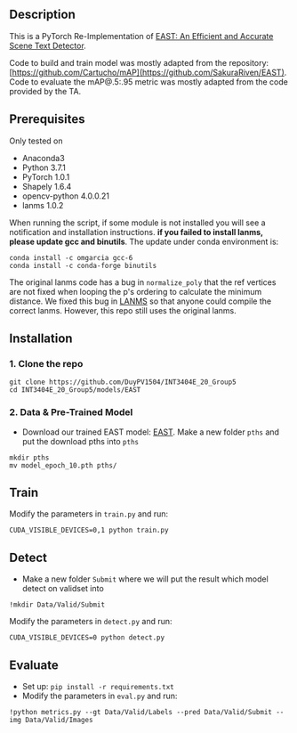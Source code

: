 ## Description
This is a PyTorch Re-Implementation of [EAST: An Efficient and Accurate Scene Text Detector](http://openaccess.thecvf.com/content_cvpr_2017/papers/Zhou_EAST_An_Efficient_CVPR_2017_paper.pdf).

Code to build and train model was mostly adapted from the repository: [https://github.com/Cartucho/mAP](https://github.com/SakuraRiven/EAST).
Code to evaluate the mAP@.5:.95 metric was mostly adapted from the code provided by the TA. 
## Prerequisites
Only tested on
* Anaconda3
* Python 3.7.1
* PyTorch 1.0.1
* Shapely 1.6.4 
* opencv-python 4.0.0.21
* lanms 1.0.2

When running the script, if some module is not installed you will see a notification and installation instructions. __if you failed to install lanms, please update gcc and binutils__. The update under conda environment is:

    conda install -c omgarcia gcc-6
    conda install -c conda-forge binutils

The original lanms code has a bug in ```normalize_poly``` that the ref vertices are not fixed when looping the p's ordering to calculate the minimum distance. We fixed this bug in [LANMS](https://github.com/SakuraRiven/LANMS) so that anyone could compile the correct lanms. However, this repo still uses the original lanms.

## Installation
### 1. Clone the repo

```
git clone https://github.com/DuyPV1504/INT3404E_20_Group5
cd INT3404E_20_Group5/models/EAST
```

### 2. Data & Pre-Trained Model
* Download our trained EAST model: [EAST](https://drive.google.com/file/d/1Ew2hB2mT4VdWr6Iywa4dYLE02H4wNhlz/view?usp=drive_link). Make a new folder ```pths``` and put the download pths into ```pths```
  
```
mkdir pths
mv model_epoch_10.pth pths/
```
## Train
Modify the parameters in ```train.py``` and run:
```
CUDA_VISIBLE_DEVICES=0,1 python train.py
```
## Detect
* Make a new folder ```Submit``` where we will put the result which model detect on validset into
```
!mkdir Data/Valid/Submit
```
Modify the parameters in ```detect.py``` and run:
```
CUDA_VISIBLE_DEVICES=0 python detect.py
```
## Evaluate
* Set up:
``
    pip install -r requirements.txt
``
* Modify the parameters in ```eval.py``` and run:
```
!python metrics.py --gt Data/Valid/Labels --pred Data/Valid/Submit --img Data/Valid/Images
```
